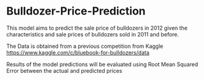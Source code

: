 # Bulldozer-Price-Prediction
This model aims to predict the sale price of bulldozers in 2012 given the characteristics and sale prices of bulldozers sold in 2011 and before.

The Data is obtained from a previous competition from Kaggle
https://www.kaggle.com/c/bluebook-for-bulldozers/data

Results of the model predictions will be evaluated using Root Mean Squared Error between the actual and predicted prices
